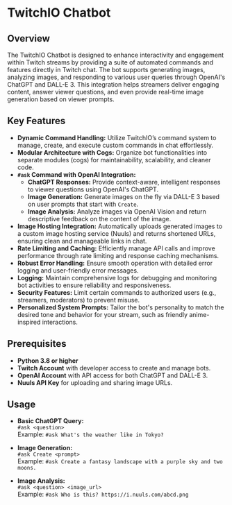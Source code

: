 # TwitchIO Chatbot

## Overview

The TwitchIO Chatbot is designed to enhance interactivity and engagement within Twitch streams by providing a suite of automated commands and features directly in Twitch chat. The bot supports generating images, analyzing images, and responding to various user queries through OpenAI's ChatGPT and DALL-E 3. This integration helps streamers deliver engaging content, answer viewer questions, and even provide real-time image generation based on viewer prompts.

## Key Features

- **Dynamic Command Handling:** Utilize TwitchIO’s command system to manage, create, and execute custom commands in chat effortlessly.
- **Modular Architecture with Cogs:** Organize bot functionalities into separate modules (cogs) for maintainability, scalability, and cleaner code.
- **`#ask` Command with OpenAI Integration:**
  - **ChatGPT Responses:** Provide context-aware, intelligent responses to viewer questions using OpenAI's ChatGPT.
  - **Image Generation:** Generate images on the fly via DALL-E 3 based on user prompts that start with `Create`.
  - **Image Analysis:** Analyze images via OpenAI Vision and return descriptive feedback on the content of the image.
- **Image Hosting Integration:** Automatically uploads generated images to a custom image hosting service (Nuuls) and returns shortened URLs, ensuring clean and manageable links in chat.
- **Rate Limiting and Caching:** Efficiently manage API calls and improve performance through rate limiting and response caching mechanisms.
- **Robust Error Handling:** Ensure smooth operation with detailed error logging and user-friendly error messages.
- **Logging:** Maintain comprehensive logs for debugging and monitoring bot activities to ensure reliability and responsiveness.
- **Security Features:** Limit certain commands to authorized users (e.g., streamers, moderators) to prevent misuse.
- **Personalized System Prompts:** Tailor the bot's personality to match the desired tone and behavior for your stream, such as friendly anime-inspired interactions.

## Prerequisites

- **Python 3.8 or higher**
- **Twitch Account** with developer access to create and manage bots.
- **OpenAI Account** with API access for both ChatGPT and DALL-E 3.
- **Nuuls API Key** for uploading and sharing image URLs.

## Usage

- **Basic ChatGPT Query:**  
  `#ask <question>`  
  Example: `#ask What's the weather like in Tokyo?`

- **Image Generation:**  
  `#ask Create <prompt>`  
  Example: `#ask Create a fantasy landscape with a purple sky and two moons.`

- **Image Analysis:**  
  `#ask <question> <image_url>`  
  Example: `#ask Who is this? https://i.nuuls.com/abcd.png`